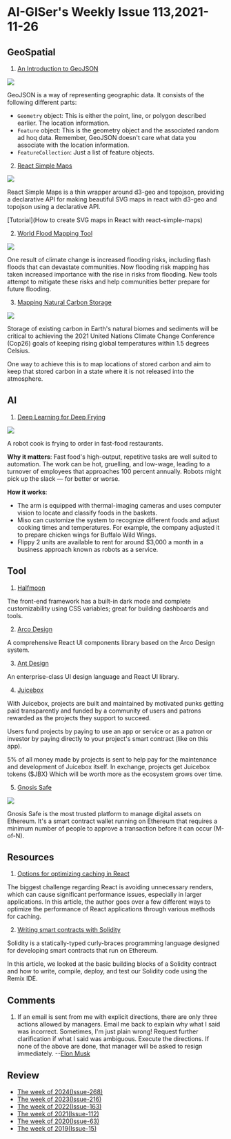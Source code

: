 # AI-GISer's Weekly Issue 113,2021-11-26

## GeoSpatial

1. [An Introduction to GeoJSON](https://www.developer.here.com/blog/an-introduction-to-geojson)

![](https://cdn2.hubspot.net/hubfs/2174253/map.png)

GeoJSON is a way of representing geographic data. It consists of the following different parts:

- `Geometry` object: This is either the point, line, or polygon described earlier. The location information.
- `Feature` object: This is the geometry object and the associated random ad hoq data. Remember, GeoJSON doesn't care what data you associate with the location information.
- `FeatureCollection`: Just a list of feature objects.

2. [React Simple Maps](https://github.com/zcreativelabs/react-simple-maps)

![](https://madewithnetworkfra.fra1.digitaloceanspaces.com/spatie-space-production/14988/react-simple-maps.jpg)

React Simple Maps is a thin wrapper around d3-geo and topojson, providing a declarative API for making beautiful SVG maps in react with d3-geo and topojson using a declarative API.

[Tutorial](How to create SVG maps in React with react-simple-maps)

2. [World Flood Mapping Tool](https://www.gislounge.com/world-flood-mapping-tool/)

![](https://cdn.shortpixel.ai/spai/w_810+q_glossy+ret_img+to_webp/https://www.gislounge.com/wp-content/uploads/2021/11/flood-mapping-tool-esa.jpg)

One result of climate change is increased flooding risks, including flash floods that can devastate communities. Now flooding risk mapping has taken increased importance with the rise in risks from flooding. New tools attempt to mitigate these risks and help communities better prepare for future flooding.

3. [Mapping Natural Carbon Storage](https://www.gislounge.com/mapping-natural-carbon-storage/)

![](https://cdn.shortpixel.ai/spai/w_810+q_glossy+ret_img+to_webp/https://www.gislounge.com/wp-content/uploads/2021/11/map-irrecoverable-carbon-noon-et-al-2021-41893_2021_803.png)

Storage of existing carbon in Earth's natural biomes and sediments will be critical to achieving the 2021 United Nations Climate Change Conference (Cop26) goals of keeping rising global temperatures within 1.5 degrees Celsius.

One way to achieve this is to map locations of stored carbon and aim to keep that stored carbon in a state where it is not released into the atmosphere.

## AI

1. [Deep Learning for Deep Frying](https://read.deeplearning.ai/the-batch/issue-119-2/)

![](https://cdn2.hubspot.net/hub/5871640/hubfs/ezgif.com-gif-maker%20-%202021-11-16T123650.918.gif?upscale=true&width=1200&upscale=true&name=ezgif.com-gif-maker%20-%202021-11-16T123650.918.gif)

A robot cook is frying to order in fast-food restaurants.

**Why it matters**: Fast food's high-output, repetitive tasks are well suited to automation. The work can be hot, gruelling, and low-wage, leading to a turnover of employees that approaches 100 percent annually. Robots might pick up the slack — for better or worse.

**How it works**:

- The arm is equipped with thermal-imaging cameras and uses computer vision to locate and classify foods in the baskets.
- Miso can customize the system to recognize different foods and adjust cooking times and temperatures. For example, the company adjusted it to prepare chicken wings for Buffalo Wild Wings.
- Flippy 2 units are available to rent for around $3,000 a month in a business approach known as robots as a service.

## Tool

1. [Halfmoon](https://github.com/halfmoonui/halfmoon)

The front-end framework has a built-in dark mode and complete customizability using CSS variables; great for building dashboards and tools.

2. [Arco Design](https://github.com/arco-design/arco-design)

A comprehensive React UI components library based on the Arco Design system.

3. [Ant Design](https://github.com/ant-design/ant-design/)

An enterprise-class UI design language and React UI library.

4. [Juicebox](https://github.com/jbx-protocol/juice-interface)

With Juicebox, projects are built and maintained by motivated punks getting paid transparently and funded by a community of users and patrons rewarded as the projects they support to succeed.

Users fund projects by paying to use an app or service or as a patron or investor by paying directly to your project's smart contract (like on this app).

5% of all money made by projects is sent to help pay for the maintenance and development of Juicebox itself. In exchange, projects get Juicebox tokens ($JBX)
Which will be worth more as the ecosystem grows over time.

5. [Gnosis Safe](https://gnosis-safe.io/)

![](https://downloads.intercomcdn.com/i/o/226529281/6f9ee94f2019c4f3af84bc60/image.png?expires=1618516800&signature=9eee1a89e5b2988992bc041f9c22af834908036a021b4530e1f40328efd17182)

Gnosis Safe is the most trusted platform to manage digital assets on Ethereum. It's a smart contract wallet running on Ethereum that requires a minimum number of people to approve a transaction before it can occur (M-of-N).

## Resources

1. [Options for optimizing caching in React](https://blog.logrocket.com/options-caching-react/)

The biggest challenge regarding React is avoiding unnecessary renders, which can cause significant performance issues, especially in larger applications. In this article, the author goes over a few different ways to optimize the performance of React applications through various methods for caching.

2. [Writing smart contracts with Solidity](https://blog.logrocket.com/writing-smart-contracts-solidity/)

Solidity is a statically-typed curly-braces programming language designed for developing smart contracts that run on Ethereum.

In this article, we looked at the basic building blocks of a Solidity contract and how to write, compile, deploy, and test our Solidity code using the Remix IDE.

## Comments

1. If an email is sent from me with explicit directions, there are only three actions allowed by managers.
   Email me back to explain why what I said was incorrect. Sometimes, I'm just plain wrong!
   Request further clarification if what I said was ambiguous.
   Execute the directions.
   If none of the above are done, that manager will be asked to resign immediately.
   --[Elon Musk](https://www.cnbc.com/2021/11/19/elon-musk-emails-at-tesla-in-october-2021-music-direct-orders.html)

## Review

- [The week of 2024(Issue-268)](../2024/issue-268.md)
- [The week of 2023(Issue-216)](../2023/issue-216.md)
- [The week of 2022(Issue-163)](../2022/issue-163.md)
- [The week of 2021(Issue-112)](../2021/issue-112.md)
- [The week of 2020(Issue-63)](../2020/issue-63.md)
- [The week of 2019(Issue-15)](../2019/issue-15.md)
